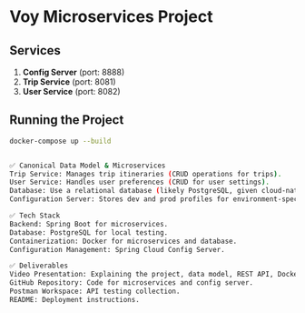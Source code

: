 # Voy Microservices Project
## Services
1. **Config Server** (port: 8888)
2. **Trip Service** (port: 8081)
3. **User Service** (port: 8082)

## Running the Project
```sh
docker-compose up --build


✅ Canonical Data Model & Microservices
Trip Service: Manages trip itineraries (CRUD operations for trips).
User Service: Handles user preferences (CRUD for user settings).
Database: Use a relational database (likely PostgreSQL, given cloud-native best practices).
Configuration Server: Stores dev and prod profiles for environment-specific configurations.

✅ Tech Stack
Backend: Spring Boot for microservices.
Database: PostgreSQL for local testing.
Containerization: Docker for microservices and database.
Configuration Management: Spring Cloud Config Server.

✅ Deliverables
Video Presentation: Explaining the project, data model, REST API, Docker deployment.
GitHub Repository: Code for microservices and config server.
Postman Workspace: API testing collection.
README: Deployment instructions.